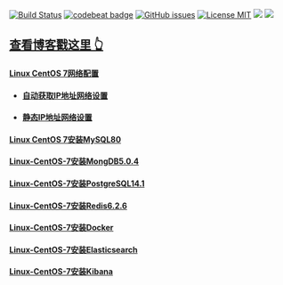 [![Build Status](https://travis-ci.org/zhanglibo610/zhanglibo610.github.io.svg?branch=master)](https://travis-ci.org/zhanglibo610/zhanglibo610.github.io)
[![codebeat badge](https://codebeat.co/badges/5f031df3-f6c1-4ec0-911a-ff6617ca50b9)](https://codebeat.co/projects/github-com-zhanglibo610-zhanglibo610-github-io-master)
[![GitHub issues](https://img.shields.io/github/issues/zhanglibo610/zhanglibo610.github.io.svg?style=flat)](https://github.com/zhanglibo610/zhanglibo610.github.io/issues)
[![License MIT](https://img.shields.io/badge/license-MIT-blue.svg?style=flat)](https://github.com/home-assistant/home-assistant-iOS/blob/master/LICENSE)
[![](https://img.shields.io/github/stars/zhanglibo610/zhanglibo610.github.io.svg?style=social&label=Star)](https://github.com/zhanglibo610/zhanglibo610.github.io)
[![](https://img.shields.io/github/forks/zhanglibo610/zhanglibo610.github.io.svg?style=social&label=Fork)](https://github.com/zhanglibo610/zhanglibo610.github.io)

## [查看博客戳这里 👆](http://zhanglibo610.github.io)

#### [Linux CentOS 7网络配置](https://zhanglibo610.github.io/2021/11/30/Linux-CentOS-7%E7%BD%91%E7%BB%9C%E9%85%8D%E7%BD%AE/)
* #### [自动获取IP地址网络设置](https://zhanglibo610.github.io/2021/11/30/Linux-CentOS-7%E7%BD%91%E7%BB%9C%E9%85%8D%E7%BD%AE/#%E8%87%AA%E5%8A%A8%E8%8E%B7%E5%8F%96ip%E5%9C%B0%E5%9D%80%E7%BD%91%E7%BB%9C%E8%AE%BE%E7%BD%AE)
* #### [静态IP地址网络设置](https://zhanglibo610.github.io/2021/11/30/Linux-CentOS-7%E7%BD%91%E7%BB%9C%E9%85%8D%E7%BD%AE/#%E9%9D%99%E6%80%81ip%E5%9C%B0%E5%9D%80%E7%BD%91%E7%BB%9C%E8%AE%BE%E7%BD%AE)

#### [Linux CentOS 7安装MySQL80](https://zhanglibo610.github.io/2021/12/01/Linux-CentOS-7%E5%AE%89%E8%A3%85MySQL80/)

#### [Linux-CentOS-7安装MongDB5.0.4](https://zhanglibo610.github.io/2021/12/02/Linux-CentOS-7%E5%AE%89%E8%A3%85MongDB5.0.4/)

#### [Linux-CentOS-7安装PostgreSQL14.1](https://zhanglibo610.github.io/2021/12/02/Linux-CentOS-7%E5%AE%89%E8%A3%85PostgreSQL14.1/)

#### [Linux-CentOS-7安装Redis6.2.6](https://zhanglibo610.github.io/2021/12/02/Linux-CentOS-7%E5%AE%89%E8%A3%85PostgreSQL14.1/)

#### [Linux-CentOS-7安装Docker](https://zhanglibo610.github.io/2021/12/03/Linux-CentOS-7%E5%AE%89%E8%A3%85Docker/)

#### [Linux-CentOS-7安装Elasticsearch](https://zhanglibo610.github.io/2021/12/03/Linux-CentOS-7%E5%AE%89%E8%A3%85Elasticsearch/)

#### [Linux-CentOS-7安装Kibana](https://zhanglibo610.github.io/2021/12/03/Linux-CentOS-7%E5%AE%89%E8%A3%85Kibana/)
